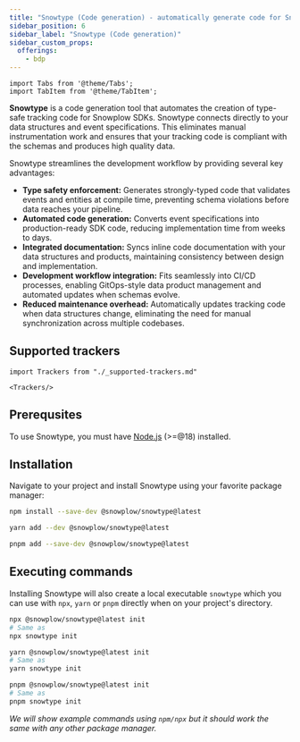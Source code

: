 ```yaml
---
title: "Snowtype (Code generation) - automatically generate code for Snowplow tracking SDKs"
sidebar_position: 6
sidebar_label: "Snowtype (Code generation)"
sidebar_custom_props:
  offerings:
    - bdp
---
```


```mdx-code-block
import Tabs from '@theme/Tabs';
import TabItem from '@theme/TabItem';
```

**Snowtype** is a code generation tool that automates the creation of type-safe tracking code for Snowplow SDKs. Snowtype connects directly to your data structures and event specifications. This eliminates manual instrumentation work and ensures that your tracking code is compliant with the schemas and produces high quality data.

Snowtype streamlines the development workflow by providing several key advantages:

- **Type safety enforcement:** Generates strongly-typed code that validates events and entities at compile time, preventing schema violations before data reaches your pipeline.
- **Automated code generation:** Converts event specifications into production-ready SDK code, reducing implementation time from weeks to days.
- **Integrated documentation:** Syncs inline code documentation with your data structures and products, maintaining consistency between design and implementation.
- **Development workflow integration:** Fits seamlessly into CI/CD processes, enabling GitOps-style data product management and automated updates when schemas evolve.
- **Reduced maintenance overhead:** Automatically updates tracking code when data structures change, eliminating the need for manual synchronization across multiple codebases.

## Supported trackers

```mdx-code-block
import Trackers from "./_supported-trackers.md"

<Trackers/>
```

## Prerequsites

To use Snowtype, you must have [Node.js](https://nodejs.org/en/) (>=@18) installed.

## Installation

Navigate to your project and install Snowtype using your favorite package manager:

<Tabs groupId="package-manager">
  <TabItem value="npm" label="npm" default>

```bash
npm install --save-dev @snowplow/snowtype@latest
```

  </TabItem>
  <TabItem value="yarn" label="Yarn">

```bash
yarn add --dev @snowplow/snowtype@latest
```

  </TabItem>
  <TabItem value="pnpm" label="pnpm">

```bash
pnpm add --save-dev @snowplow/snowtype@latest
```

  </TabItem>
</Tabs>

## Executing commands

Installing Snowtype will also create a local executable `snowtype` which you can use with `npx`, `yarn` or `pnpm` directly when on your project's directory.

<Tabs groupId="example-commands">
  <TabItem value="npm" label="npm" default>

```bash
npx @snowplow/snowtype@latest init
# Same as
npx snowtype init
```

  </TabItem>
  <TabItem value="yarn" label="Yarn">

```bash
yarn @snowplow/snowtype@latest init
# Same as
yarn snowtype init
```

  </TabItem>
  <TabItem value="pnpm" label="pnpm">

```bash
pnpm @snowplow/snowtype@latest init
# Same as
pnpm snowtype init
```

  </TabItem>
</Tabs>

_We will show example commands using `npm/npx` but it should work the same with any other package manager._
